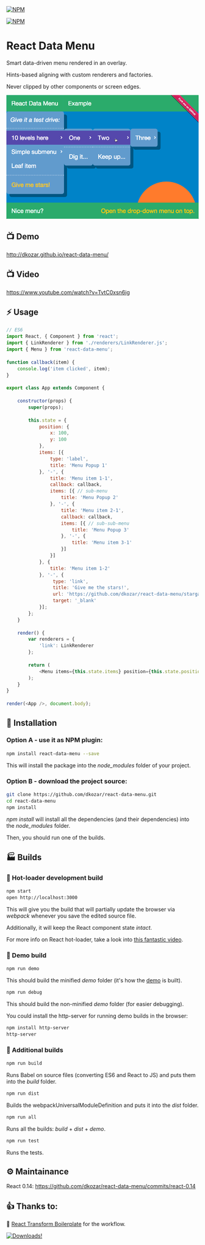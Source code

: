 [![NPM](https://nodei.co/npm/react-data-menu.png?downloads=true&downloadRank=true&stars=true)](https://www.npmjs.com/package/react-data-menu)

[![NPM](https://badge.fury.io/js/react-data-menu.png)](https://www.npmjs.com/package/react-data-menu)

# React Data Menu

Smart data-driven menu rendered in an overlay.

Hints-based aligning with custom renderers and factories.

Never clipped by other components or screen edges.

[![Data Menu!](./images/react-data-menu.png)](http://dkozar.github.io/react-data-menu/)

## :tv: Demo

http://dkozar.github.io/react-data-menu/

## :tv: Video

https://www.youtube.com/watch?v=TvtC0xsn6ig

## :zap: Usage

```js
// ES6
import React, { Component } from 'react';
import { LinkRenderer } from './renderers/LinkRenderer.js';
import { Menu } from 'react-data-menu';

function callback(item) {
    console.log('item clicked', item);
}

export class App extends Component {

    constructor(props) {
        super(props);

        this.state = {
            position: {
                x: 100,
                y: 100
            },
            items: [{
                type: 'label',
                title: 'Menu Popup 1'
            }, '-', {
                title: 'Menu item 1-1',
                callback: callback,
                items: [{ // sub-menu
                    title: 'Menu Popup 2'
                }, '-', {
                    title: 'Menu item 2-1',
                    callback: callback,
                    items: [{ // sub-sub-menu
                        title: 'Menu Popup 3'
                    }, '-', {
                        title: 'Menu item 3-1'
                    }]
                }]
            }, {
                title: 'Menu item 1-2'
            }, '-', {
                 type: 'link',
                 title: 'Give me the stars!',
                 url: 'https://github.com/dkozar/react-data-menu/stargazers',
                 target: '_blank'
            }];
        };
    }

    render() {
        var renderers = {
            'link': LinkRenderer
        };
    
        return (
            <Menu items={this.state.items} position={this.state.position} renderers={renderers} />
        );
    }
}

render(<App />, document.body);
```

## :truck: Installation

### Option A - use it as NPM plugin:

```bash
npm install react-data-menu --save
```

This will install the package into the *node_modules* folder of your project.

### Option B - download the project source:

```bash
git clone https://github.com/dkozar/react-data-menu.git
cd react-data-menu
npm install
```

*npm install* will install all the dependencies (and their dependencies) into the *node_modules* folder.

Then, you should run one of the builds.

## :factory: Builds

### :rocket: Hot-loader development build

```bash
npm start
open http://localhost:3000
```

This will give you the build that will partially update the browser via *webpack* whenever you save the edited source file.

Additionally, it will keep the React component state *intact*.

For more info on React hot-loader, take a look into [this fantastic video](https://www.youtube.com/watch?v=xsSnOQynTHs).

### :helicopter: Demo build

```bash
npm run demo
```
This should build the minified *demo* folder (it's how the [demo](http://dkozar.github.io/react-data-menu/) is built).

```bash
npm run debug
```
This should build the non-minified *demo* folder (for easier debugging).

You could install the http-server for running demo builds in the browser:

```bash
npm install http-server
http-server
```

### :steam_locomotive: Additional builds

```bash
npm run build
```

Runs Babel on source files (converting ES6 and React to JS) and puts them into the *build* folder.

```bash
npm run dist
```

Builds the webpackUniversalModuleDefinition and puts it into the *dist* folder.

```bash
npm run all
```

Runs all the builds: *build* + *dist* + *demo*.

```bash
npm run test
```

Runs the tests.

## :gear: Maintainance

React 0.14: https://github.com/dkozar/react-data-menu/commits/react-0.14

## :thumbsup: Thanks to:

:rocket: [React Transform Boilerplate](https://github.com/gaearon/react-transform-boilerplate) for the workflow.

[![Downloads!](https://nodei.co/npm-dl/react-data-menu.png?months=1)](https://www.npmjs.com/package/react-data-menu)
